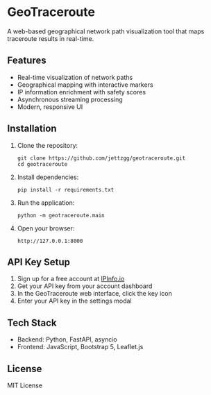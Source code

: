 # GeoTraceroute

A web-based geographical network path visualization tool that maps traceroute results in real-time.

## Features

* Real-time visualization of network paths
* Geographical mapping with interactive markers
* IP information enrichment with safety scores
* Asynchronous streaming processing
* Modern, responsive UI

## Installation

1. Clone the repository:
   ```
   git clone https://github.com/jettzgg/geotraceroute.git
   cd geotraceroute
   ```

2. Install dependencies:
   ```
   pip install -r requirements.txt
   ```

3. Run the application:
   ```
   python -m geotraceroute.main
   ```

4. Open your browser:
   ```
   http://127.0.0.1:8000
   ```

## API Key Setup

1. Sign up for a free account at [IPInfo.io](https://ipinfo.io/)
2. Get your API key from your account dashboard
3. In the GeoTraceroute web interface, click the key icon
4. Enter your API key in the settings modal

## Tech Stack

* Backend: Python, FastAPI, asyncio
* Frontend: JavaScript, Bootstrap 5, Leaflet.js

## License

MIT License